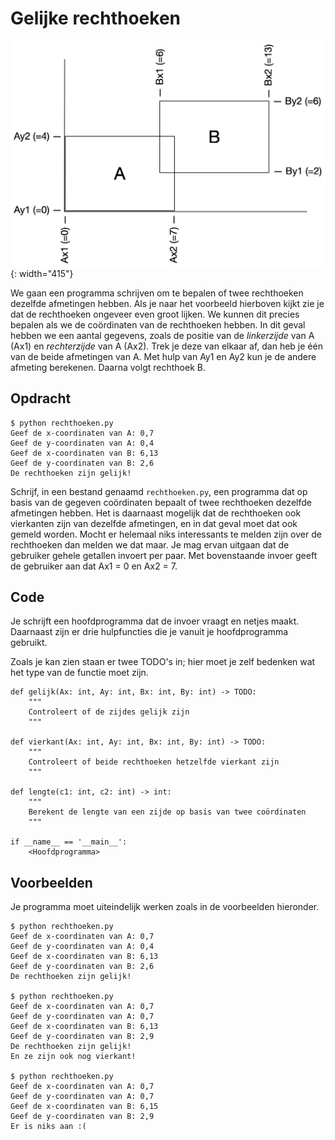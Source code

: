 # Gelijke rechthoeken

![](rechthoeken.png){: width="415"}

We gaan een programma schrijven om te bepalen of twee rechthoeken dezelfde afmetingen hebben.
Als je naar het voorbeeld hierboven kijkt zie je dat de rechthoeken ongeveer even groot lijken.
We kunnen dit precies bepalen als we de coördinaten van de rechthoeken hebben.
In dit geval hebben we een aantal gegevens, zoals de positie van de *linkerzijde* van A (Ax1) en *rechterzijde* van A (Ax2).
Trek je deze van elkaar af, dan heb je één van de beide afmetingen van A.
Met hulp van Ay1 en Ay2 kun je de andere afmeting berekenen. Daarna volgt rechthoek B.

## Opdracht

    $ python rechthoeken.py
    Geef de x-coordinaten van A: 0,7
    Geef de y-coordinaten van A: 0,4
    Geef de x-coordinaten van B: 6,13
    Geef de y-coordinaten van B: 2,6
    De rechthoeken zijn gelijk!

Schrijf, in een bestand genaamd `rechthoeken.py`, een programma dat op basis van de gegeven coördinaten bepaalt of twee rechthoeken dezelfde afmetingen hebben.
Het is daarnaast mogelijk dat de rechthoeken ook vierkanten zijn van dezelfde afmetingen, en in dat geval moet dat ook gemeld worden.
Mocht er helemaal niks interessants te melden zijn over de rechthoeken dan melden we dat maar.
Je mag ervan uitgaan dat de gebruiker gehele getallen invoert per paar. Met bovenstaande invoer geeft de gebruiker aan dat Ax1 = 0 en Ax2 = 7.

## Code

Je schrijft een hoofdprogramma dat de invoer vraagt en netjes maakt. Daarnaast zijn er drie hulpfuncties die je vanuit je hoofdprogramma gebruikt.

Zoals je kan zien staan er twee TODO's in; hier moet je zelf bedenken wat het type van de functie moet zijn.

    def gelijk(Ax: int, Ay: int, Bx: int, By: int) -> TODO:
        """
        Controleert of de zijdes gelijk zijn
        """

    def vierkant(Ax: int, Ay: int, Bx: int, By: int) -> TODO:
        """
        Controleert of beide rechthoeken hetzelfde vierkant zijn
        """

    def lengte(c1: int, c2: int) -> int:
        """
        Berekent de lengte van een zijde op basis van twee coördinaten
        """

    if __name__ == '__main__':
        <Hoofdprogramma>

## Voorbeelden

Je programma moet uiteindelijk werken zoals in de voorbeelden hieronder.

    $ python rechthoeken.py
    Geef de x-coordinaten van A: 0,7
    Geef de y-coordinaten van A: 0,4
    Geef de x-coordinaten van B: 6,13
    Geef de y-coordinaten van B: 2,6
    De rechthoeken zijn gelijk!

    $ python rechthoeken.py
    Geef de x-coordinaten van A: 0,7       
    Geef de y-coordinaten van A: 0,7
    Geef de x-coordinaten van B: 6,13
    Geef de y-coordinaten van B: 2,9
    De rechthoeken zijn gelijk!
    En ze zijn ook nog vierkant!

    $ python rechthoeken.py
    Geef de x-coordinaten van A: 0,7
    Geef de y-coordinaten van A: 0,7
    Geef de x-coordinaten van B: 6,15
    Geef de y-coordinaten van B: 2,9
    Er is niks aan :(
